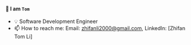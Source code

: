 #### 👋 I am `Tom` 
- 💡 Software Development Engineer
- 📫 How to reach me: Email: zhifanli2000@gmail.com, LinkedIn:  [Zhifan Tom Li]

 
 ##
 
  [Tom Li]: <https://www.linkedin.com/in/zhifan-tom-li>
 
